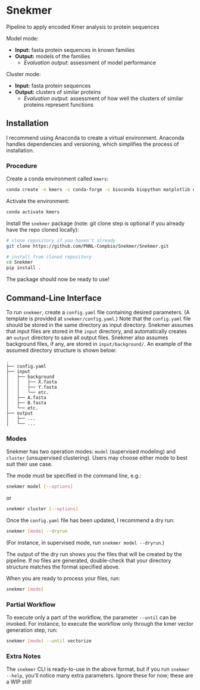 # Snekmer

Pipeline to apply encoded Kmer analysis to protein sequences

Model mode:

* **Input:** fasta protein sequences in known families
* **Output:** models of the families
  * _Evaluation output:_ assessment of model performance

Cluster mode:

* **Input:** fasta protein sequences
* **Output:** clusters of similar proteins
  * _Evaluation output:_ assessment of how well the clusters of similar proteins represent functions

## Installation

I recommend using Anaconda to create a virtual environment. Anaconda handles dependencies and versioning, which simplifies the process of installation.


### Procedure

Create a conda environment called `kmers`:

```bash
conda create -n kmers -c conda-forge -c bioconda biopython matplotlib numpy pandas seaborn snakemake scikit-learn
```

Activate the environment:

```bash
conda activate kmers
```

Install the `snekmer` package (note: git clone step is optional if you
 already have the repo cloned locally):

```bash
# clone repository if you haven't already
git clone https://github.com/PNNL-Compbio/Snekmer/Snekmer.git

# install from cloned repository
cd Snekmer
pip install .
```

The package should now be ready to use!

## Command-Line Interface

To run `snekmer`, create a `config.yaml` file containing desired
  parameters. (A template is provided at `snekmer/config.yaml`.)
  Note that the `config.yaml` file should be stored in the same
  directory as input directory. Snekmer assumes that input files are
  stored in the `input` directory, and automatically creates an
  `output` directory to save all output files. Snekmer also assumes
  background files, if any, are stored in `input/background/`.
  An example of the assumed directory structure is shown below:

```
.
├── config.yaml
├── input
│   ├── background
│   │   ├── X.fasta
│   │   ├── Y.fasta
│   │   └── etc.
│   ├── A.fasta
│   ├── B.fasta
│   └── etc.
├── output
│   ├── ...
│   └── ...
```

<!-- In particular, be sure to set `output: save_dir` to the desired output file
 directory, and make sure that `input: fasta_dir` is pointing toward the
 directory containing .fasta input files. -->

### Modes

Snekmer has two operation modes: `model` (supervised modeling) and `cluster`
  (unsupervised clustering). Users may choose either mode to best suit their
  use case.

The mode must be specified in the command line, e.g.:

```bash
snekmer model [--options]
```
or

```bash
snekmer cluster [--options]
```

Once the `config.yaml` file has been updated, I recommend a dry run:

```bash
snekmer [mode] --dryrun
```

(For instance, in supervised mode, run `snekmer model --dryrun`.)

The output of the dry run shows you the files that will be created by the
 pipeline. If no files are generated, double-check   that your directory
 structure matches the format specified above.

When you are ready to process your files, run:

```bash
snekmer [mode]
```

### Partial Workflow

To execute only a part of the workflow, the parameter `--until` can be invoked.
For instance, to execute the workflow only through the kmer vector generation
step, run:

```bash
snekmer [mode] --until vectorize
```

### Extra Notes

The `snekmer` CLI is ready-to-use in the above format, but if you run
  `snekmer --help`, you'll notice many extra parameters.
  Ignore these for now; these are a WIP still!
